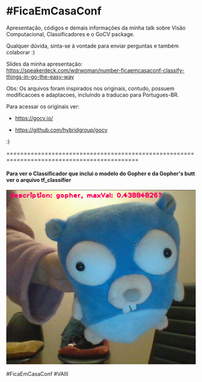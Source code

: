 # #FicaEmCasaConf 
Apresentação, códigos e demais informações da minha talk sobre Visão Computacional, Classificadores e o GoCV package.

Qualquer dúvida, sinta-se à vontade para enviar perguntas e também colaborar :)

Slides da minha apresentação: https://speakerdeck.com/wdrwoman/number-ficaemcasaconf-classify-things-in-go-the-easy-way

Obs: Os arquivos foram inspirados nos originais, contudo, possuem modificacoes e adaptacoes, incluindo a traducao para Portugues-BR.

Para acessar os originais ver: 

* https://gocv.io/

* https://github.com/hybridgroup/gocv

:)


============================================================================================

#### Para ver o Classificador que inclui o modelo do Gopher e da Gopher's butt ver o arquivo tf_classifier

![Gopher's Classifier](https://github.com/SheimyRahman/FicaEmCasaConf/blob/master/images/gopher_with_cat.png)


#FicaEmCasaConf #VAIII
